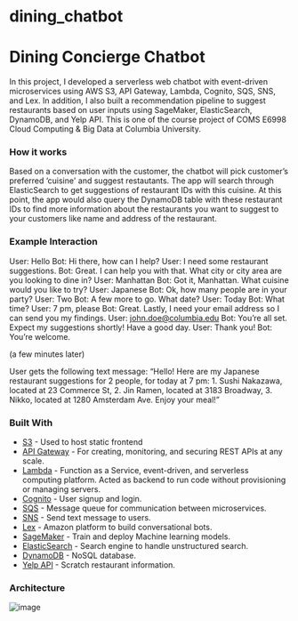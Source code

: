 # dining_chatbot 
# Dining Concierge Chatbot

In this project, I developed a serverless web chatbot with event-driven microservices using AWS S3, API Gateway, Lambda, Cognito, SQS, SNS, and Lex. In addition, I also built a recommendation pipeline to suggest restaurants based on user inputs using SageMaker, ElasticSearch, DynamoDB, and Yelp API. This is one of the course project of COMS E6998 Cloud Computing & Big Data at Columbia University. 

### How it works

Based on a conversation with the customer, the chatbot will pick customer’s preferred ‘cuisine' and suggest restautants. The app will search through ElasticSearch to get suggestions of restaurant IDs with this cuisine. At this point, the app would also query the DynamoDB table with these restaurant IDs to find more information about the restaurants you want to suggest to your customers like name and address of the restaurant.

### Example Interaction
User: Hello
Bot: Hi there, how can I help?
User: I need some restaurant suggestions.
Bot: Great. I can help you with that. What city or city area are you looking to dine in?
User: Manhattan
Bot: Got it, Manhattan. What cuisine would you like to try?
User: Japanese
Bot: Ok, how many people are in your party?
User: Two
Bot: A few more to go. What date?
User: Today
Bot: What time?
User: 7 pm, please
Bot: Great. Lastly, I need your email address so I can send you my findings.
User: john.doe@columbia.edu
Bot: You’re all set. Expect my suggestions shortly! Have a good day.
User: Thank you!
Bot: You’re welcome.

(a few minutes later)

User gets the following text message:
“Hello! Here are my Japanese restaurant suggestions for 2 people, for today at 7 pm: 1. Sushi Nakazawa, located at 23 Commerce St, 2. Jin Ramen, located at 3183 Broadway, 3. Nikko, located at 1280 Amsterdam Ave. Enjoy your meal!”

### Built With
* [S3](https://aws.amazon.com/s3/) - Used to host static frontend 
* [API Gateway](https://aws.amazon.com/api-gateway/) - For creating, monitoring, and securing REST APIs at any scale. 
* [Lambda](https://aws.amazon.com/lambda/) - Function as a Service,  event-driven, and serverless computing platform. Acted as backend to run code without provisioning or managing servers.  
* [Cognito](https://aws.amazon.com/cognito/) - User signup and login.
* [SQS](https://aws.amazon.com/sqs/) - Message queue for communication between microservices.
* [SNS](https://aws.amazon.com/sns/) - Send text message to users.
* [Lex](https://aws.amazon.com/lex/) - Amazon platform to build conversational bots.
* [SageMaker](https://aws.amazon.com/sagemaker/) - Train and deploy Machine learning models.
* [ElasticSearch](https://www.elastic.co/products/elasticsearch) - Search engine to handle unstructured search. 
* [DynamoDB](https://aws.amazon.com/dynamodb/) - NoSQL database.
* [Yelp API](https://www.yelp.com/fusion) - Scratch restaurant information.

### Architecture
![image](https://drive.google.com/uc?export=view&id=1hFfOnsiCZPamyL3GVdA8i7KSuvxDQfUB)